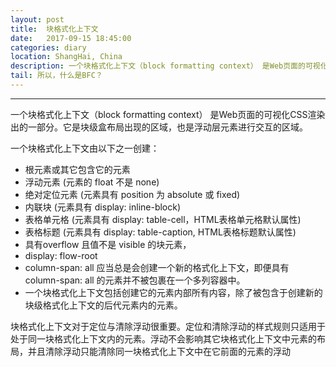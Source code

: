 ```yaml
---
layout: post
title:  块格式化上下文
date:   2017-09-15 18:45:00
categories: diary
location: ShangHai, China
description: 一个块格式化上下文（block formatting context） 是Web页面的可视化CSS渲染出的一部分。它是块级盒布局出现的区域，也是浮动层元素进行交互的区域。
tail: 所以，什么是BFC？
---
```

---


一个块格式化上下文（block formatting context） 是Web页面的可视化CSS渲染出的一部分。它是块级盒布局出现的区域，也是浮动层元素进行交互的区域。

一个块格式化上下文由以下之一创建：

+ 根元素或其它包含它的元素
+ 浮动元素 (元素的 float 不是 none)
+ 绝对定位元素 (元素具有 position 为 absolute 或 fixed)
+ 内联块 (元素具有 display: inline-block)
+ 表格单元格 (元素具有 display: table-cell，HTML表格单元格默认属性)
+ 表格标题 (元素具有 display: table-caption, HTML表格标题默认属性)
+ 具有overflow 且值不是 visible 的块元素，
+ display: flow-root
+ column-span: all 应当总是会创建一个新的格式化上下文，即便具有 column-span: all 的元素并不被包裹在一个多列容器中。
+ 一个块格式化上下文包括创建它的元素内部所有内容，除了被包含于创建新的块级格式化上下文的后代元素内的元素。

块格式化上下文对于定位与清除浮动很重要。定位和清除浮动的样式规则只适用于处于同一块格式化上下文内的元素。浮动不会影响其它块格式化上下文中元素的布局，并且清除浮动只能清除同一块格式化上下文中在它前面的元素的浮动